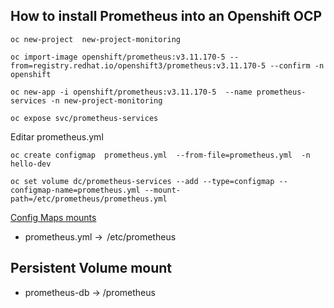 ## How to install Prometheus into an Openshift OCP

`oc new-project  new-project-monitoring`

`oc import-image openshift/prometheus:v3.11.170-5 --from=registry.redhat.io/openshift3/prometheus:v3.11.170-5 --confirm -n openshift`

`oc new-app -i openshift/prometheus:v3.11.170-5  --name prometheus-services -n new-project-monitoring `

`oc expose svc/prometheus-services`

Editar prometheus.yml

`oc create configmap  prometheus.yml  --from-file=prometheus.yml  -n hello-dev`

`oc set volume dc/prometheus-services --add --type=configmap --configmap-name=prometheus.yml --mount-path=/etc/prometheus/prometheus.yml`


[Config Maps mounts](ConfigMaps)
* prometheus.yml ->  /etc/prometheus

## Persistent Volume mount
* prometheus-db -> /prometheus

